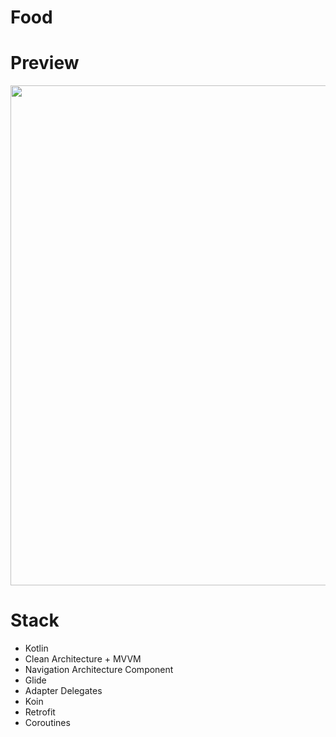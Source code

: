 # Food

# Preview

<img src="https://user-images.githubusercontent.com/52213479/160865990-94a91ad4-104d-4b36-9c3c-34496ccd3581.gif" height="800" />

# Stack

- Kotlin
- Clean Architecture + MVVM
- Navigation Architecture Component
- Glide
- Adapter Delegates
- Koin
- Retrofit
- Coroutines
